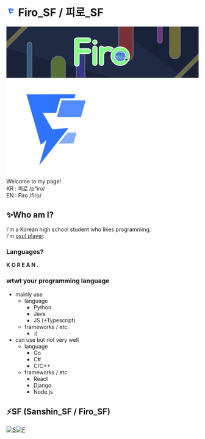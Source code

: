 # ![Firo banner](./img/movingLogo24.apng) Firo_SF / 피로\_SF

<!--
**FiroSF/FiroSF** is a ✨ _special_ ✨ repository because its `README.md` (this file) appears on your GitHub profile.

Here are some ideas to get you started:

- 🔭 I’m currently working on ...
- 🌱 I’m currently learning ...
- 👯 I’m looking to collaborate on ...
- 🤔 I’m looking for help with ...
- 💬 Ask me about ...
- 📫 How to reach me: ...
- 😄 Pronouns: ...
- ⚡ Fun fact: ...
-->

![Firo banner](./img/Firo_Old_Long_Filter.png)\
![Firo banner](./img/movingLogo256.apng)\
Welcome to my page!\
KR : 피로 /pʰiɾo/\
EN : Firo /firo/

## ✨Who am I?

I'm a Korean high school student who likes programming.\
I'm [osu! player](https://osu.ppy.sh/users/9809910).

### Languages?

**K O R E A N .**

### wtwt your programming language

- mainly use
  - language
    - Python
    - Java
    - JS (+Typescript)
  - frameworks / etc.
    - :(
- can use but not very well
  - language
    - Go
    - C#
    - C/C++
  - frameworks / etc.
    - React
    - Django
    - Node.js

## ⚡SF (Sanshin_SF / Firo_SF)

[![S](https://cdn.discordapp.com/attachments/328866312480882689/601854690249932800/unknown.png "Sanshin_SF")](https://github.com/Sanshin-SF)[![F](https://cdn.discordapp.com/attachments/328866312480882689/601854704330342464/unknown.png "Firo_SF")](https://github.com/FiroSF)
